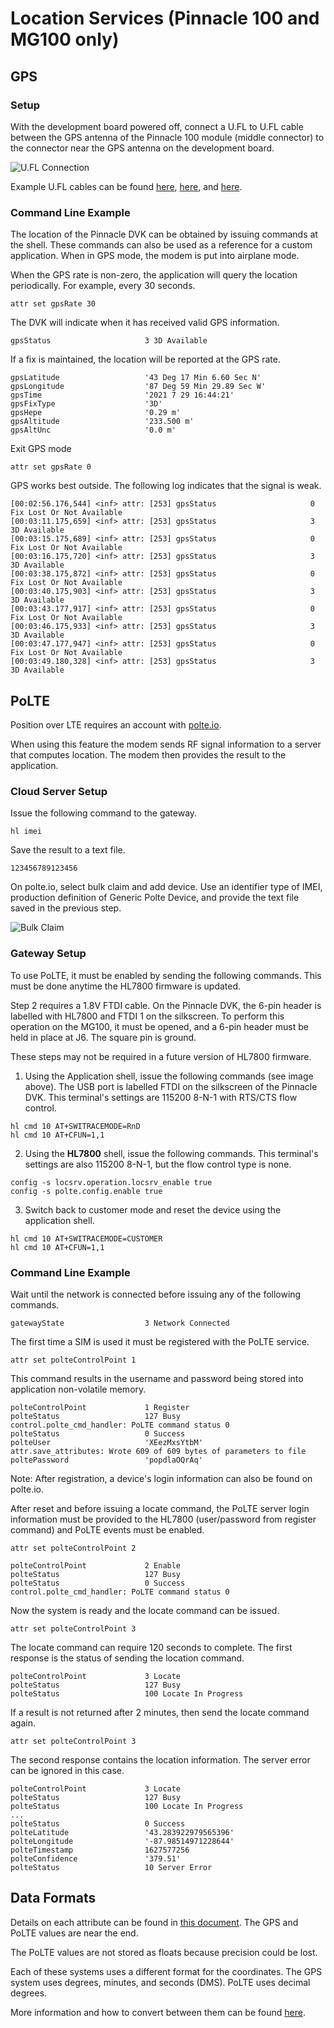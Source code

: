 # Location Services (Pinnacle 100 and MG100 only)

## GPS

### Setup

With the development board powered off, connect a U.FL to U.FL cable between the GPS antenna of the Pinnacle 100 module (middle connector) to the connector near the GPS antenna on the development board.

![U.FL Connection](images/u.fl.png)

Example U.FL cables can be found [here](https://www.sparkfun.com/products/15114), [here](https://uk.farnell.com/hirose-hrs/u-fl-2lphf6-04n1tv-a-300/rf-cord-u-fl-plug-u-fl-plug-wht/dp/3517346), and [here](https://www.rsonline-privat.de/Products/ProductDetail/Molex-50-Koaxialkabel-konfektioniert-Stecker-U-FL-7031345).

### Command Line Example

The location of the Pinnacle DVK can be obtained by issuing commands at the shell. These commands can also be used as a reference for a custom application. When in GPS mode, the modem is put into airplane mode.

When the GPS rate is non-zero, the application will query the location periodically. For example, every 30 seconds.

```
attr set gpsRate 30
```

The DVK will indicate when it has received valid GPS information.

```
gpsStatus                     3 3D Available
```

If a fix is maintained, the location will be reported at the GPS rate.

```
gpsLatitude                   '43 Deg 17 Min 6.60 Sec N'
gpsLongitude                  '87 Deg 59 Min 29.89 Sec W'
gpsTime                       '2021 7 29 16:44:21'
gpsFixType                    '3D'
gpsHepe                       '0.29 m'
gpsAltitude                   '233.500 m'
gpsAltUnc                     '0.0 m'
```

Exit GPS mode

```
attr set gpsRate 0
```

GPS works best outside. The following log indicates that the signal is weak.

```
[00:02:56.176,544] <inf> attr: [253] gpsStatus                     0 Fix Lost Or Not Available
[00:03:11.175,659] <inf> attr: [253] gpsStatus                     3 3D Available
[00:03:15.175,689] <inf> attr: [253] gpsStatus                     0 Fix Lost Or Not Available
[00:03:16.175,720] <inf> attr: [253] gpsStatus                     3 3D Available
[00:03:38.175,872] <inf> attr: [253] gpsStatus                     0 Fix Lost Or Not Available
[00:03:40.175,903] <inf> attr: [253] gpsStatus                     3 3D Available
[00:03:43.177,917] <inf> attr: [253] gpsStatus                     0 Fix Lost Or Not Available
[00:03:46.175,933] <inf> attr: [253] gpsStatus                     3 3D Available
[00:03:47.177,947] <inf> attr: [253] gpsStatus                     0 Fix Lost Or Not Available
[00:03:49.180,328] <inf> attr: [253] gpsStatus                     3 3D Available
```

## PoLTE

Position over LTE requires an account with [polte.io](https://polte.io/). 

When using this feature the modem sends RF signal information to a server that computes location.  The modem then provides the result to the application.

### Cloud Server Setup

Issue the following command to the gateway.

```
hl imei
```

Save the result to a text file.

```
123456789123456
```

On polte.io, select bulk claim and add device.  Use an identifier type of IMEI, production definition of Generic Polte Device, and provide the text file saved in the previous step.

![Bulk Claim](images/polte_bulk_claim.png)

### Gateway Setup

To use PoLTE, it must be enabled by sending the following commands. This must be done anytime the HL7800 firmware is updated.

Step 2 requires a 1.8V FTDI cable.  On the Pinnacle DVK, the 6-pin header is labelled with HL7800 and FTDI 1 on the silkscreen.  To perform this operation on the MG100, it must be opened, and a 6-pin header must be held in place at J6. The square pin is ground.

These steps may not be required in a future version of HL7800 firmware.

1. Using the Application shell, issue the following commands (see image above).  The USB port is labelled FTDI on the silkscreen of the Pinnacle DVK. This terminal's settings are 115200 8-N-1 with RTS/CTS flow control.

```
hl cmd 10 AT+SWITRACEMODE=RnD
hl cmd 10 AT+CFUN=1,1
```

2. Using the **HL7800** shell, issue the following commands. This terminal's settings are also 115200 8-N-1, but the flow control type is none.

```
config -s locsrv.operation.locsrv_enable true
config -s polte.config.enable true
```

3. Switch back to customer mode and reset the device using the application shell.

```
hl cmd 10 AT+SWITRACEMODE=CUSTOMER
hl cmd 10 AT+CFUN=1,1
```

### Command Line Example

Wait until the network is connected before issuing any of the following commands.

```
gatewayState                  3 Network Connected
```

The first time a SIM is used it must be registered with the PoLTE service.

```
attr set polteControlPoint 1
```

This command results in the username and password being stored into application non-volatile memory.

```
polteControlPoint             1 Register
polteStatus                   127 Busy
control.polte_cmd_handler: PoLTE command status 0
polteStatus                   0 Success
polteUser                     'XEezMxsYtbM'
attr.save_attributes: Wrote 609 of 609 bytes of parameters to file
poltePassword                 'popdlaOQrAq'
```

Note: After registration, a device's login information can also be found on polte.io.


After reset and before issuing a locate command, the PoLTE server login information must be provided to the HL7800 (user/password from register command) and PoLTE events must be enabled.

```
attr set polteControlPoint 2
```

```
polteControlPoint             2 Enable
polteStatus                   127 Busy
polteStatus                   0 Success
control.polte_cmd_handler: PoLTE command status 0
```

Now the system is ready and the locate command can be issued.

```
attr set polteControlPoint 3
```

The locate command can require 120 seconds to complete.  The first response is the status of sending the location command.

```
polteControlPoint             3 Locate
polteStatus                   127 Busy
polteStatus                   100 Locate In Progress
```

If a result is not returned after 2 minutes, then send the locate command again.

```
attr set polteControlPoint 3
```

The second response contains the location information.  The server error can be ignored in this case.

```
polteControlPoint             3 Locate
polteStatus                   127 Busy
polteStatus                   100 Locate In Progress
...
polteStatus                   0 Success
polteLatitude                 '43.283922979565396'
polteLongitude                '-87.98514971228644'
polteTimestamp                1627577256
polteConfidence               '379.51'
polteStatus                   10 Server Error
```

## Data Formats

Details on each attribute can be found in [this document](../app/attributes/attributes.json).  The GPS and PoLTE values are near the end.

The PoLTE values are not stored as floats because precision could be lost.

Each of these systems uses a different format for the coordinates.  The GPS system uses degrees, minutes, and seconds (DMS).  PoLTE uses decimal degrees.

More information and how to convert between them can be found [here](https://en.wikipedia.org/wiki/Decimal_degrees).
